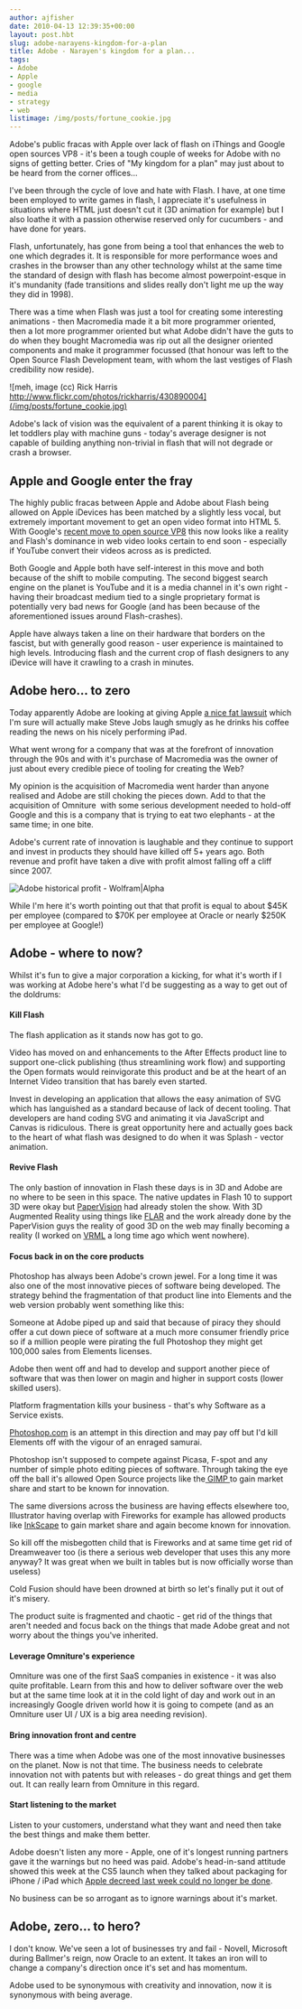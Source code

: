 ```yaml
---
author: ajfisher
date: 2010-04-13 12:39:35+00:00
layout: post.hbt
slug: adobe-narayens-kingdom-for-a-plan
title: Adobe - Narayen's kingdom for a plan...
tags:
- Adobe
- Apple
- google
- media
- strategy
- web
listimage: /img/posts/fortune_cookie.jpg
---
```


Adobe's public fracas with Apple over lack of flash on iThings and Google open sources VP8 - it's been a tough couple of weeks for Adobe with no signs of getting better. Cries of "My kingdom for a plan" may just about to be heard from the corner offices...

I've been through the cycle of love and hate with Flash. I have, at one time been employed to write games in flash, I appreciate it's usefulness in situations where HTML just doesn't cut it (3D animation for example) but I also loathe it with a passion otherwise reserved only for cucumbers - and have done for years.

Flash, unfortunately, has gone from being a tool that enhances the web to one which degrades it. It is responsible for more performance woes and crashes in the browser than any other technology whilst at the same time the standard of design with flash has become almost powerpoint-esque in it's mundanity (fade transitions and slides really don't light me up the way they did in 1998).

There was a time when Flash was just a tool for creating some interesting animations - then Macromedia made it a bit more programmer oriented, then a lot more programmer oriented but what Adobe didn't have the guts to do when they bought Macromedia was rip out all the designer oriented components and make it programmer focussed (that honour was left to the Open Source Flash Development team, with whom the last vestiges of Flash credibility now reside).

![meh, image (cc) Rick Harris http://www.flickr.com/photos/rickharris/430890004](/img/posts/fortune_cookie.jpg)

Adobe's lack of vision was the equivalent of a parent thinking it is okay to let toddlers play with machine guns - today's average designer is not capable of building anything non-trivial in flash that will not degrade or crash a browser.

## Apple and Google enter the fray

The highly public fracas between Apple and Adobe about Flash being allowed on Apple iDevices has been matched by a slightly less vocal, but extremely important movement to get an open video format into HTML 5. With Google's [recent move to open source VP8](http://newteevee.com/2010/04/12/google-to-open-source-vp8-for-html5-video/) this now looks like a reality and Flash's dominance in web video looks certain to end soon - especially if YouTube convert their videos across as is predicted.

Both Google and Apple both have self-interest in this move and both because of the shift to mobile computing. The second biggest search engine on the planet is YouTube and it is a media channel in it's own right - having their broadcast medium tied to a single proprietary format is potentially very bad news for Google (and has been because of the aforementioned issues around Flash-crashes).

Apple have always taken a line on their hardware that borders on the fascist, but with generally good reason - user experience is maintained to high levels. Introducing flash and the current crop of flash designers to any iDevice will have it crawling to a crash in minutes.

## Adobe hero... to zero

Today apparently Adobe are looking at giving Apple [a nice fat lawsuit](http://www.itworld.com/legal/104320/adobe-vs-apple-going-get-uglier) which I'm sure will actually make Steve Jobs laugh smugly as he drinks his coffee reading the news on his nicely performing iPad.

What went wrong for a company that was at the forefront of innovation through the 90s and with it's purchase of Macromedia was the owner of just about every credible piece of tooling for creating the Web?

My opinion is the acquisition of Macromedia went harder than anyone realised and Adobe are still choking the pieces down. Add to that the acquisition of Omniture  with some serious development needed to hold-off Google and this is a company that is trying to eat two elephants - at the same time; in one bite.

Adobe's current rate of innovation is laughable and they continue to support and invest in products they should have killed off 5+ years ago. Both revenue and profit have taken a dive with profit almost falling off a cliff since 2007.

![Adobe historical profit - Wolfram|Alpha](/img/posts/shares_adobe.gif)

While I'm here it's worth pointing out that that profit is equal to about $45K per employee (compared to $70K per employee at Oracle or nearly $250K per employee at Google!)

## Adobe - where to now?

Whilst it's fun to give a major corporation a kicking, for what it's worth if I was working at Adobe here's what I'd be suggesting as a way to get out of the doldrums:

#### Kill Flash

The flash application as it stands now has got to go.

Video has moved on and enhancements to the After Effects product line to support one-click publishing (thus streamlining work flow) and supporting the Open formats would reinvigorate this product and be at the heart of an Internet Video transition that has barely even started.

Invest in developing an application that allows the easy animation of SVG which has languished as a standard because of lack of decent tooling. That developers are hand coding SVG and animating it via JavaScript and Canvas is ridiculous. There is great opportunity here and actually goes back to the heart of what flash was designed to do when it was Splash - vector animation.

#### Revive Flash

The only bastion of innovation in Flash these days is in 3D and Adobe are no where to be seen in this space. The native updates in Flash 10 to support 3D were okay but [PaperVision](http://www.papervision3d.org/) had already stolen the show. With 3D Augmented Reality using things like [FLAR](http://www.libspark.org/wiki/saqoosha/FLARToolKit/en) and the work already done by the PaperVision guys the reality of good 3D on the web may finally becoming a reality (I worked on [VRML](http://en.wikipedia.org/wiki/VRML) a long time ago which went nowhere).

#### Focus back in on the core products

Photoshop has always been Adobe's crown jewel. For a long time it was also one of the most innovative pieces of software being developed. The strategy behind the fragmentation of that product line into Elements and the web version probably went something like this:

Someone at Adobe piped up and said that because of piracy they should offer a cut down piece of software at a much more consumer friendly price so if a million people were pirating the full Photoshop they might get 100,000 sales from Elements licenses.

Adobe then went off and had to develop and support another piece of software that was then lower on magin and higher in support costs (lower skilled users).

Platform fragmentation kills your business - that's why Software as a Service exists.

[Photoshop.com](http://www.photoshop.com) is an attempt in this direction and may pay off but I'd kill Elements off with the vigour of an enraged samurai.

Photoshop isn't supposed to compete against Picasa, F-spot and any number of simple photo editing pieces of software. Through taking the eye off the ball it's allowed Open Source projects like the[ GIMP ](http://www.gimp.org/)to gain market share and start to be known for innovation.

The same diversions across the business are having effects elsewhere too, Illustrator having overlap with Fireworks for example has allowed products like [InkScape](http://www.inkscape.org/) to gain market share and again become known for innovation.

So kill off the misbegotten child that is Fireworks and at same time get rid of Dreamweaver too (is there a serious web developer that uses this any more anyway? It was great when we built in tables but is now officially worse than useless)

Cold Fusion should have been drowned at birth so let's finally put it out of it's misery.

The product suite is fragmented and chaotic - get rid of the things that aren't needed and focus back on the things that made Adobe great and not worry about the things you've inherited.

#### Leverage Omniture's experience

Omniture was one of the first SaaS companies in existence - it was also quite profitable. Learn from this and how to deliver software over the web but at the same time look at it in the cold light of day and work out in an increasingly Google driven world how it is going to compete (and as an Omniture user UI / UX is a big area needing revision).

#### Bring innovation front and centre

There was a time when Adobe was one of the most innovative businesses on the planet. Now is not that time. The business needs to celebrate innovation not with patents but with releases - do great things and get them out. It can really learn from Omniture in this regard.

#### Start listening to the market

Listen to your customers, understand what they want and need then take the best things and make them better.

Adobe doesn't listen any more - Apple, one of it's longest running partners gave it the warnings but no heed was paid. Adobe's head-in-sand attitude showed this week at the CS5 launch when they talked about packaging for iPhone / iPad which [Apple decreed last week could no longer be done](http://techcrunch.com/2010/04/08/adobe-flash-apple-sdk/).

No business can be so arrogant as to ignore warnings about it's market.

## Adobe, zero... to hero?

I don't know. We've seen a lot of businesses try and fail - Novell, Microsoft during Ballmer's reign, now Oracle to an extent. It takes an iron will to change a company's direction once it's set and has momentum.

Adobe used to be synonymous with creativity and innovation, now it is synonymous with being average.
